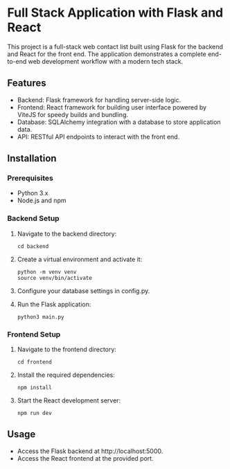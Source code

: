 # Full Stack Application with Flask and React
This project is a full-stack web contact list built using Flask for the backend and React for the front end. The application demonstrates a complete end-to-end web development workflow with a modern tech stack.

## Features
- Backend: Flask framework for handling server-side logic.
- Frontend: React framework for building user interface powered by ViteJS for speedy builds and bundling.
- Database: SQLAlchemy integration with a database to store application data.
- API: RESTful API endpoints to interact with the front end.


## Installation
### Prerequisites
- Python 3.x
- Node.js and npm

### Backend Setup
1. Navigate to the backend directory:
   ```
   cd backend
   ```
2. Create a virtual environment and activate it:
   ```
   python -m venv venv
   source venv/bin/activate

   ```
3. Configure your database settings in config.py.
   
4. Run the Flask application:
   ```
   python3 main.py
   ```

### Frontend Setup
1. Navigate to the frontend directory:
   ```
   cd frontend
   ```
2. Install the required dependencies:
   ```
   npm install
   ```
3. Start the React development server:
   ```
   npm run dev
   ```

## Usage
- Access the Flask backend at http://localhost:5000.
- Access the React frontend at the provided port.
